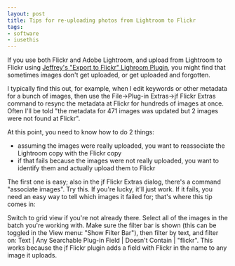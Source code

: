 ```yaml
---
layout: post
title: Tips for re-uploading photos from Lightroom to Flickr
tags:
- software
- iusethis
---
```

If you use both Flickr and Adobe Lightroom, and upload from Lightroom to
Flickr using [Jeffrey's "Export to Flickr" Lighroom
Plugin](http://regex.info/blog/lightroom-goodies/flickr), you might find that
sometimes images don't get uploaded, or get uploaded and forgotten.

I typically find this out, for example, when I edit keywords or other metadata
for a bunch of images, then use the File->Plug-in Extras->jf Flickr Extras
command to resync the metadata at Flickr for hundreds of images at once. Often
I'll be told "the metadata for 471 images was updated but 2 images were not
found at Flickr".

At this point, you need to know how to do 2 things:

- assuming the images were really uploaded, you want to reassociate the Lightroom copy with the Flickr copy  
- if that fails because the images were not really uploaded, you want to identify them and actually upload them to Flickr

The first one is easy; also in the jf Flickr Extras dialog, there's a command
"associate images". Try this. If you're lucky, it'll just work. If it fails,
you need an easy way to tell which images it failed for; that's where this tip
comes in:

Switch to grid view if you're not already there. Select all of the images in
the batch you're working with. Make sure the filter bar is shown (this can be
toggled in the View menu: "Show Filter Bar"), then filter by text, and filter
on: Text | Any Searchable Plug-in Field | Doesn't Contain | "flickr". This
works because the jf Flickr plugin adds a field with Flickr in the name to any
image it uploads.


